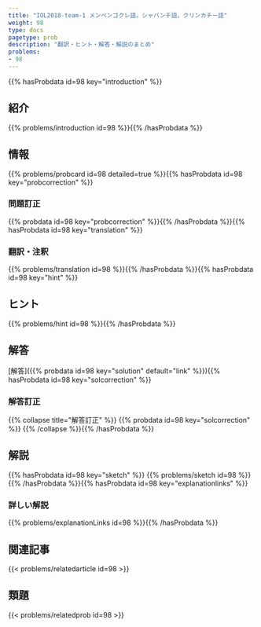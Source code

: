 ```yaml
---
title: "IOL2018-team-1 メンベンゴクレ語，シャバンチ語，クリンカチー語"
weight: 98
type: docs
pagetype: prob
description: "翻訳・ヒント・解答・解説のまとめ"
problems: 
- 98
---
```


{{% hasProbdata id=98 key="introduction" %}}

## 紹介

{{% problems/introduction id=98 %}}{{% /hasProbdata %}}

## 情報

{{% problems/probcard id=98 detailed=true %}}{{% hasProbdata id=98 key="probcorrection" %}}

### 問題訂正

{{% probdata id=98 key="probcorrection" %}}{{% /hasProbdata %}}{{% hasProbdata id=98 key="translation" %}}

### 翻訳・注釈

{{% problems/translation id=98 %}}{{% /hasProbdata %}}{{% hasProbdata id=98 key="hint" %}}

## ヒント

{{% problems/hint id=98 %}}{{% /hasProbdata %}}

## 解答

[解答]({{% probdata id=98 key="solution" default="link" %}}){{% hasProbdata id=98 key="solcorrection" %}}

### 解答訂正

{{% collapse title="解答訂正" %}}
{{% probdata id=98 key="solcorrection" %}}
{{% /collapse %}}{{% /hasProbdata %}}

## 解説

{{% hasProbdata id=98 key="sketch" %}}
{{% problems/sketch id=98 %}}
{{% /hasProbdata %}}{{% hasProbdata id=98 key="explanationlinks" %}}

### 詳しい解説

{{% problems/explanationLinks id=98 %}}{{% /hasProbdata %}}

## 関連記事

{{< problems/relatedarticle id=98 >}}

## 類題

{{< problems/relatedprob id=98 >}}
